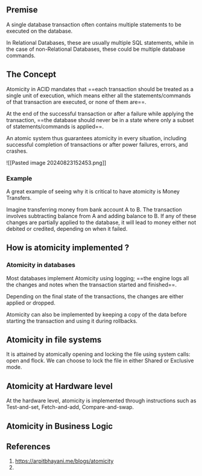 ## Premise
A single database transaction often contains multiple statements to be executed on the database.

In Relational Databases, these are usually multiple SQL statements, while in the case of non-Relational Databases, these could be multiple database commands.

## The Concept
Atomicity in ACID mandates that ==each transaction should be treated as a single unit of execution, which means either all the statements/commands of that transaction are executed, or none of them are==.

At the end of the successful transaction or after a failure while applying the transaction, ==the database should never be in a state where only a subset of statements/commands is applied==.

An atomic system thus guarantees atomicity in every situation, including successful completion of transactions or after power failures, errors, and crashes.

![[Pasted image 20240823152453.png]]
### Example
A great example of seeing why it is critical to have atomicity is Money Transfers.

Imagine transferring money from bank account A to B. The transaction involves subtracting balance from A and adding balance to B. If any of these changes are partially applied to the database, it will lead to money either not debited or credited, depending on when it failed.
## How is atomicity implemented ?

### Atomicity in databases
Most databases implement Atomicity using logging; ==the engine logs all the changes and notes when the transaction started and finished==. 

Depending on the final state of the transactions, the changes are either applied or dropped.

Atomicity can also be implemented by keeping a copy of the data before starting the transaction and using it during rollbacks.

## Atomicity in file systems
It is attained by atomically opening and locking the file using system calls: open and flock. We can choose to lock the file in either Shared or Exclusive mode.

## Atomicity at Hardware level
At the hardware level, atomicity is implemented through instructions such as Test-and-set, Fetch-and-add, Compare-and-swap.

## Atomicity in Business Logic


## References
1. https://arpitbhayani.me/blogs/atomicity
2. 

